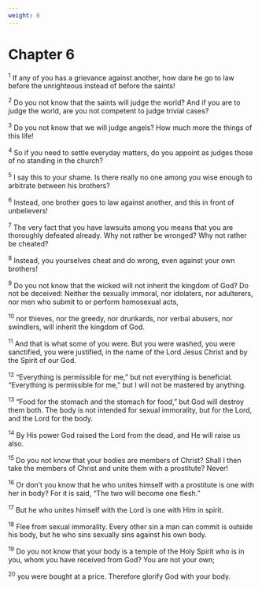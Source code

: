 ```yaml
---
weight: 6
---
```


# Chapter 6

<sup>1</sup> If any of you has a grievance against another, how dare he go to law before the unrighteous instead of before the saints! 

<sup>2</sup> Do you not know that the saints will judge the world? And if you are to judge the world, are you not competent to judge trivial cases? 

<sup>3</sup> Do you not know that we will judge angels? How much more the things of this life! 

<sup>4</sup> So if you need to settle everyday matters, do you appoint as judges those of no standing in the church? 

<sup>5</sup> I say this to your shame. Is there really no one among you wise enough to arbitrate between his brothers? 

<sup>6</sup> Instead, one brother goes to law against another, and this in front of unbelievers! 

<sup>7</sup> The very fact that you have lawsuits among you means that you are thoroughly defeated already. Why not rather be wronged? Why not rather be cheated? 

<sup>8</sup> Instead, you yourselves cheat and do wrong, even against your own brothers! 

<sup>9</sup> Do you not know that the wicked will not inherit the kingdom of God? Do not be deceived: Neither the sexually immoral, nor idolaters, nor adulterers, nor men who submit to or perform homosexual acts, 

<sup>10</sup> nor thieves, nor the greedy, nor drunkards, nor verbal abusers, nor swindlers, will inherit the kingdom of God. 

<sup>11</sup> And that is what some of you were. But you were washed, you were sanctified, you were justified, in the name of the Lord Jesus Christ and by the Spirit of our God. 

<sup>12</sup> “Everything is permissible for me,” but not everything is beneficial. “Everything is permissible for me,” but I will not be mastered by anything. 

<sup>13</sup> “Food for the stomach and the stomach for food,” but God will destroy them both. The body is not intended for sexual immorality, but for the Lord, and the Lord for the body. 

<sup>14</sup> By His power God raised the Lord from the dead, and He will raise us also. 

<sup>15</sup> Do you not know that your bodies are members of Christ? Shall I then take the members of Christ and unite them with a prostitute? Never! 

<sup>16</sup> Or don’t you know that he who unites himself with a prostitute is one with her in body? For it is said, “The two will become one flesh.” 

<sup>17</sup> But he who unites himself with the Lord is one with Him in spirit. 

<sup>18</sup> Flee from sexual immorality. Every other sin a man can commit is outside his body, but he who sins sexually sins against his own body. 

<sup>19</sup> Do you not know that your body is a temple of the Holy Spirit who is in you, whom you have received from God? You are not your own; 

<sup>20</sup> you were bought at a price. Therefore glorify God with your body. 


